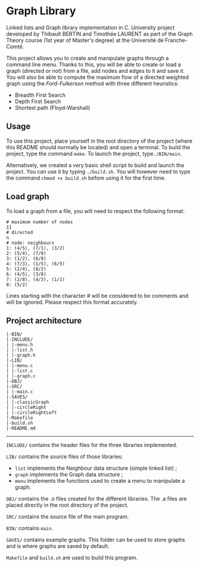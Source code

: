 # Graph Library

Linked lists and Graph library implementation in C.
University project developed by Thibault BERTIN and Timothée LAURENT as part of the Graph Theory course (1st year of Master's degree) at the Université de Franche-Comté.

This project allows you to create and manipulate graphs through a command line menu. Thanks to this, you will be able to create or load a graph (directed or not) from a file, add nodes and edges to it and save it. You will also be able to compute the maximum flow of a directed weighted graph using the *Ford-Fulkerson* method with three different heuristics:

- Breadth First Search
- Depth First Search
- Shortest path (Floyd-Warshall)

## Usage

To use this project, place yourself in the root directory of the project (where this README should normally be located) and open a terminal. To build the project, type the command `make`. To launch the project, type`./BIN/main`.

Alternatively, we created a very basic shell script to build and launch the project. You can use it by typing `./build.sh`. You will however need to type the command `chmod +x build.sh` before using it for the first time.

## Load graph

To load a graph from a file, you will need to respect the following format:
```
# maximum number of nodes
11
# directed
n
# node: neighbours
1: (4/5), (7/1), (3/2)
2: (5/4), (7/8)
3: (1/2), (6/8)
4: (7/3), (1/5), (6/5)
5: (2/4), (8/2)
6: (4/5), (3/8)
7: (2/8), (4/3), (1/1)
8: (5/2)
```
Lines starting with the character # will be considered to be comments and will be ignored. Please respect this format accurately.

## Project architecture
```
|-BIN/
|-INCLUDE/
| |-menu.h
| |-list.h
| |-graph.h
|-LIB/
| |-menu.c
| |-list.c
| |-graph.c
|-OBJ/
|-SRC/
| |-main.c
|-SAVES/
| |-classicGraph
| |-circleRight
| |-circleRightLeft
|-Makefile
|-build.sh
|-README.md
```
---
`INCLUDE/` contains the header files for the three libraries implemented. 

`LIB/` contains the source files of those libraries:
 - `list` implements the Neighbour data structure (simple linked list) ;
 - `graph` implements the Graph data structure ;
 - `menu` implements the functions used to create a menu to manipulate a graph.

`OBJ/` contains the .o files created for the different libraries. The .a files are placed directly in the root directory of the project.

`SRC/` contains the source file of the main program.

`BIN/` contains `main`.

`SAVES/` contains example graphs. This folder can be used to store graphs and is where graphs are saved by default.

`Makefile` and `build.sh` are used to build this program.
